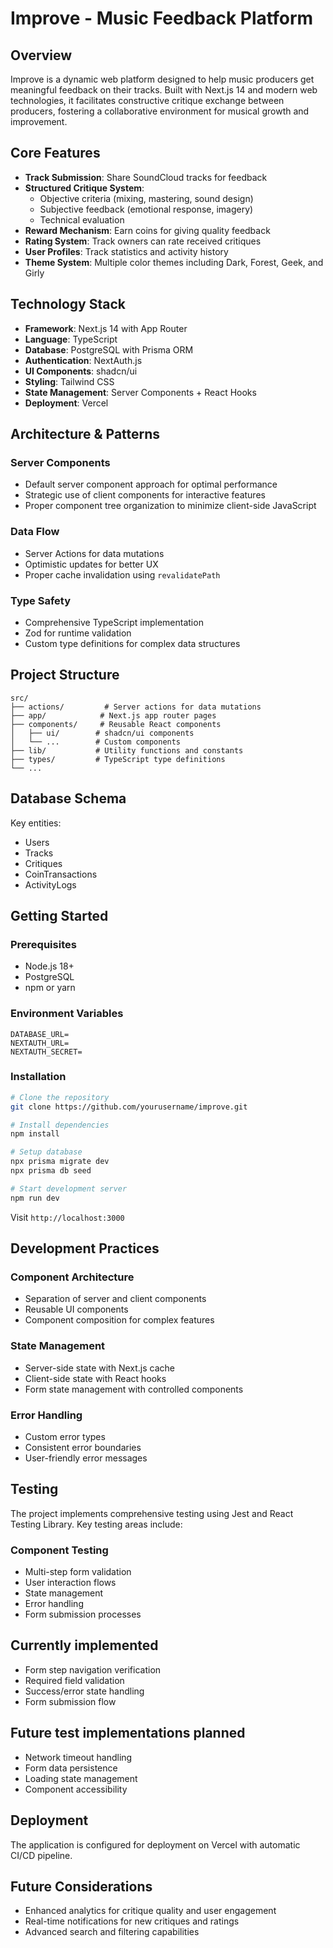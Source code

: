 # Improve - Music Feedback Platform

## Overview

Improve is a dynamic web platform designed to help music producers get meaningful feedback on their tracks. Built with Next.js 14 and modern web technologies, it facilitates constructive critique exchange between producers, fostering a collaborative environment for musical growth and improvement.

## Core Features

- **Track Submission**: Share SoundCloud tracks for feedback
- **Structured Critique System**:
  - Objective criteria (mixing, mastering, sound design)
  - Subjective feedback (emotional response, imagery)
  - Technical evaluation
- **Reward Mechanism**: Earn coins for giving quality feedback
- **Rating System**: Track owners can rate received critiques
- **User Profiles**: Track statistics and activity history
- **Theme System**: Multiple color themes including Dark, Forest, Geek, and Girly

## Technology Stack

- **Framework**: Next.js 14 with App Router
- **Language**: TypeScript
- **Database**: PostgreSQL with Prisma ORM
- **Authentication**: NextAuth.js
- **UI Components**: shadcn/ui
- **Styling**: Tailwind CSS
- **State Management**: Server Components + React Hooks
- **Deployment**: Vercel

## Architecture & Patterns

### Server Components

- Default server component approach for optimal performance
- Strategic use of client components for interactive features
- Proper component tree organization to minimize client-side JavaScript

### Data Flow

- Server Actions for data mutations
- Optimistic updates for better UX
- Proper cache invalidation using `revalidatePath`

### Type Safety

- Comprehensive TypeScript implementation
- Zod for runtime validation
- Custom type definitions for complex data structures

## Project Structure

```
src/
├── actions/         # Server actions for data mutations
├── app/            # Next.js app router pages
├── components/     # Reusable React components
│   ├── ui/        # shadcn/ui components
│   └── ...        # Custom components
├── lib/           # Utility functions and constants
├── types/         # TypeScript type definitions
└── ...
```

## Database Schema

Key entities:

- Users
- Tracks
- Critiques
- CoinTransactions
- ActivityLogs

## Getting Started

### Prerequisites

- Node.js 18+
- PostgreSQL
- npm or yarn

### Environment Variables

```env
DATABASE_URL=
NEXTAUTH_URL=
NEXTAUTH_SECRET=
```

### Installation

```bash
# Clone the repository
git clone https://github.com/yourusername/improve.git

# Install dependencies
npm install

# Setup database
npx prisma migrate dev
npx prisma db seed

# Start development server
npm run dev
```

Visit `http://localhost:3000`

## Development Practices

### Component Architecture

- Separation of server and client components
- Reusable UI components
- Component composition for complex features

### State Management

- Server-side state with Next.js cache
- Client-side state with React hooks
- Form state management with controlled components

### Error Handling

- Custom error types
- Consistent error boundaries
- User-friendly error messages

## Testing

The project implements comprehensive testing using Jest and React Testing Library. Key testing areas include:

### Component Testing

- Multi-step form validation
- User interaction flows
- State management
- Error handling
- Form submission processes

## Currently implemented

- Form step navigation verification
- Required field validation
- Success/error state handling
- Form submission flow

## Future test implementations planned

- Network timeout handling
- Form data persistence
- Loading state management
- Component accessibility

## Deployment

The application is configured for deployment on Vercel with automatic CI/CD pipeline.

## Future Considerations

- Enhanced analytics for critique quality and user engagement
- Real-time notifications for new critiques and ratings
- Advanced search and filtering capabilities

